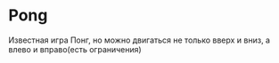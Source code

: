 # Pong
Известная игра Понг, но можно двигаться не только вверх и вниз, а влево и вправо(есть ограничения)
